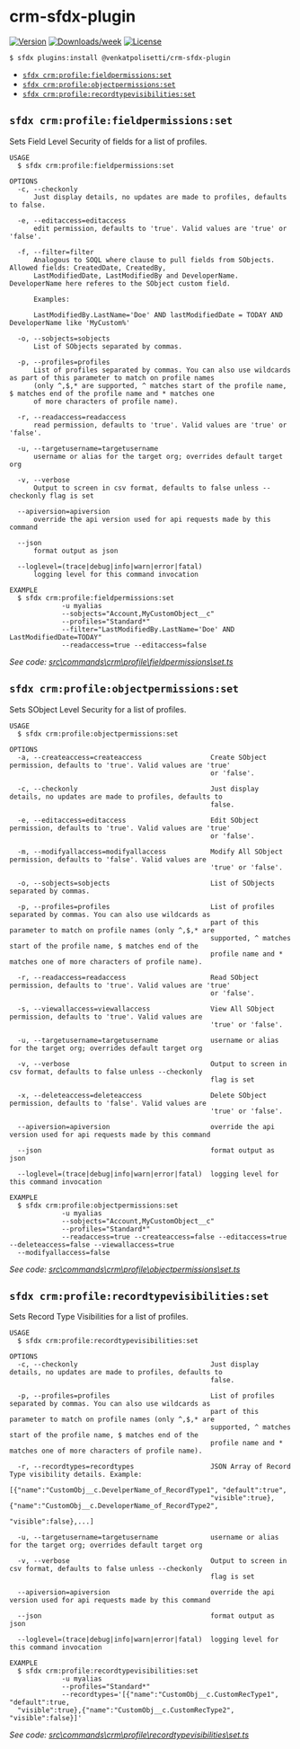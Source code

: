 crm-sfdx-plugin
===============



[![Version](https://img.shields.io/npm/v/crm-sfdx-plugin.svg)](https://npmjs.org/package/crm-sfdx-plugin)
[![Downloads/week](https://img.shields.io/npm/dw/crm-sfdx-plugin.svg)](https://npmjs.org/package/crm-sfdx-plugin)
[![License](https://img.shields.io/npm/l/crm-sfdx-plugin.svg)](https://github.com/ecrm-plugins/crm-sfdx-plugin/blob/master/package.json)

<!-- install -->
```sh-session
$ sfdx plugins:install @venkatpolisetti/crm-sfdx-plugin
```
<!-- commands -->
* [`sfdx crm:profile:fieldpermissions:set`](#sfdx-crmprofilefieldpermissionsset)
* [`sfdx crm:profile:objectpermissions:set`](#sfdx-crmprofileobjectpermissionsset)
* [`sfdx crm:profile:recordtypevisibilities:set`](#sfdx-crmprofilerecordtypevisibilitiesset)

## `sfdx crm:profile:fieldpermissions:set`

Sets Field Level Security of fields for a list of profiles.

```
USAGE
  $ sfdx crm:profile:fieldpermissions:set

OPTIONS
  -c, --checkonly
      Just display details, no updates are made to profiles, defaults to false.

  -e, --editaccess=editaccess
      edit permission, defaults to 'true'. Valid values are 'true' or 'false'.

  -f, --filter=filter
      Analogous to SOQL where clause to pull fields from SObjects. Allowed fields: CreatedDate, CreatedBy, 
      LastModifiedDate, LastModifiedBy and DeveloperName. DeveloperName here referes to the SObject custom field.

      Examples:

      LastModifiedBy.LastName='Doe' AND lastModifiedDate = TODAY AND DeveloperName like 'MyCustom%'

  -o, --sobjects=sobjects
      List of SObjects separated by commas.

  -p, --profiles=profiles
      List of profiles separated by commas. You can also use wildcards as part of this parameter to match on profile names 
      (only ^,$,* are supported, ^ matches start of the profile name, $ matches end of the profile name and * matches one 
      of more characters of profile name).

  -r, --readaccess=readaccess
      read permission, defaults to 'true'. Valid values are 'true' or 'false'.

  -u, --targetusername=targetusername
      username or alias for the target org; overrides default target org

  -v, --verbose
      Output to screen in csv format, defaults to false unless --checkonly flag is set

  --apiversion=apiversion
      override the api version used for api requests made by this command

  --json
      format output as json

  --loglevel=(trace|debug|info|warn|error|fatal)
      logging level for this command invocation

EXAMPLE
  $ sfdx crm:profile:fieldpermissions:set
             -u myalias
             --sobjects="Account,MyCustomObject__c"
             --profiles="Standard*"
             --filter="LastModifiedBy.LastName='Doe' AND LastModifiedDate=TODAY"
             --readaccess=true --editaccess=false
```

_See code: [src\commands\crm\profile\fieldpermissions\set.ts](https://github.com/venkatpolisetti/crm-sfdx-plugin/blob/v2.0.0/src\commands\crm\profile\fieldpermissions\set.ts)_

## `sfdx crm:profile:objectpermissions:set`

Sets SObject Level Security for a list of profiles.

```
USAGE
  $ sfdx crm:profile:objectpermissions:set

OPTIONS
  -a, --createaccess=createaccess                 Create SObject permission, defaults to 'true'. Valid values are 'true'
                                                  or 'false'.

  -c, --checkonly                                 Just display details, no updates are made to profiles, defaults to
                                                  false.

  -e, --editaccess=editaccess                     Edit SObject permission, defaults to 'true'. Valid values are 'true'
                                                  or 'false'.

  -m, --modifyallaccess=modifyallaccess           Modify All SObject permission, defaults to 'false'. Valid values are
                                                  'true' or 'false'.

  -o, --sobjects=sobjects                         List of SObjects separated by commas.

  -p, --profiles=profiles                         List of profiles separated by commas. You can also use wildcards as
                                                  part of this parameter to match on profile names (only ^,$,* are
                                                  supported, ^ matches start of the profile name, $ matches end of the
                                                  profile name and * matches one of more characters of profile name).

  -r, --readaccess=readaccess                     Read SObject permission, defaults to 'true'. Valid values are 'true'
                                                  or 'false'.

  -s, --viewallaccess=viewallaccess               View All SObject permission, defaults to 'true'. Valid values are
                                                  'true' or 'false'.

  -u, --targetusername=targetusername             username or alias for the target org; overrides default target org

  -v, --verbose                                   Output to screen in csv format, defaults to false unless --checkonly
                                                  flag is set

  -x, --deleteaccess=deleteaccess                 Delete SObject permission, defaults to 'false'. Valid values are
                                                  'true' or 'false'.

  --apiversion=apiversion                         override the api version used for api requests made by this command

  --json                                          format output as json

  --loglevel=(trace|debug|info|warn|error|fatal)  logging level for this command invocation

EXAMPLE
  $ sfdx crm:profile:objectpermissions:set
             -u myalias
             --sobjects="Account,MyCustomObject__c"
             --profiles="Standard*"
             --readaccess=true --createaccess=false --editaccess=true --deleteaccess=false --viewallaccess=true 
  --modifyallaccess=false
```

_See code: [src\commands\crm\profile\objectpermissions\set.ts](https://github.com/venkatpolisetti/crm-sfdx-plugin/blob/v2.0.0/src\commands\crm\profile\objectpermissions\set.ts)_

## `sfdx crm:profile:recordtypevisibilities:set`

Sets Record Type Visibilities for a list of profiles.

```
USAGE
  $ sfdx crm:profile:recordtypevisibilities:set

OPTIONS
  -c, --checkonly                                 Just display details, no updates are made to profiles, defaults to
                                                  false.

  -p, --profiles=profiles                         List of profiles separated by commas. You can also use wildcards as
                                                  part of this parameter to match on profile names (only ^,$,* are
                                                  supported, ^ matches start of the profile name, $ matches end of the
                                                  profile name and * matches one of more characters of profile name).

  -r, --recordtypes=recordtypes                   JSON Array of Record Type visibility details. Example:
                                                  [{"name":"CustomObj__c.DevelperName_of_RecordType1", "default":true",
                                                  "visible":true}, {"name":"CustomObj__c.DeveloperName_of_RecordType2",
                                                  "visible":false},...]

  -u, --targetusername=targetusername             username or alias for the target org; overrides default target org

  -v, --verbose                                   Output to screen in csv format, defaults to false unless --checkonly
                                                  flag is set

  --apiversion=apiversion                         override the api version used for api requests made by this command

  --json                                          format output as json

  --loglevel=(trace|debug|info|warn|error|fatal)  logging level for this command invocation

EXAMPLE
  $ sfdx crm:profile:recordtypevisibilities:set
             -u myalias
             --profiles="Standard*"
             --recordtypes='[{"name":"CustomObj__c.CustomRecType1", "default":true, 
  "visible":true},{"name":"CustomObj__c.CustomRecType2", "visible":false}]'
```

_See code: [src\commands\crm\profile\recordtypevisibilities\set.ts](https://github.com/venkatpolisetti/crm-sfdx-plugin/blob/v2.0.0/src\commands\crm\profile\recordtypevisibilities\set.ts)_
<!-- commandsstop -->
